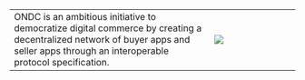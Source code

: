 <table>
<tr>
<td>
ONDC is an ambitious initiative to democratize digital commerce by creating a decentralized network of buyer apps and seller apps through an interoperable protocol specification.
</td>
<td width="30%"><a href="https://ondc.org"><img src="https://raw.githubusercontent.com/Open-network-for-digital-commerce/.github/blob/main/profile/ONDC-Logo.png"/></a></td>
</tr>
</table>
